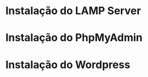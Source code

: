 <h1>Instalação do LAMP Server</h1>

<h1>Instalação do PhpMyAdmin</h1>

<h1>Instalação do Wordpress</h1>

